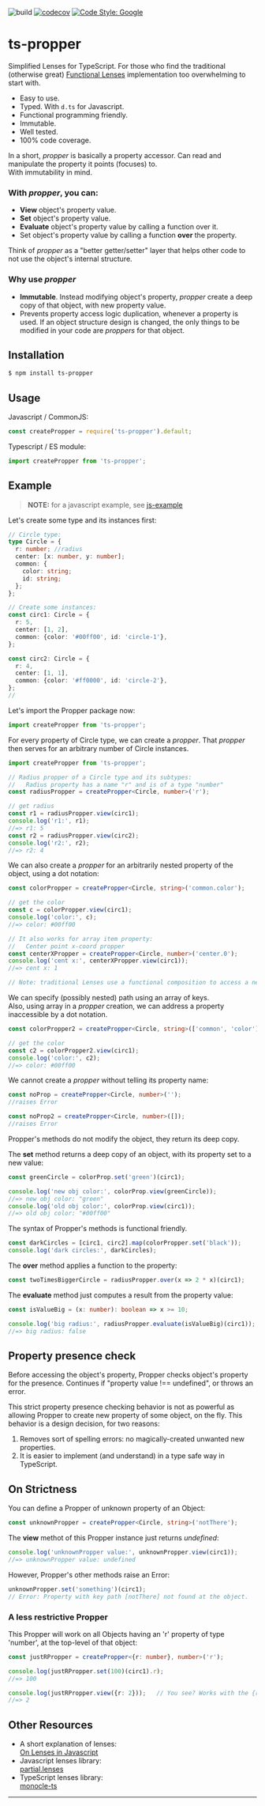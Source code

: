 ![build](https://github.com/tomaskraus/ts-propper/actions/workflows/node.js.yml/badge.svg)
[![codecov](https://codecov.io/gh/tomaskraus/ts-propper/branch/main/graph/badge.svg?token=A1UMZ094D6)](https://codecov.io/gh/tomaskraus/ts-propper)
[![Code Style: Google](https://img.shields.io/badge/code%20style-google-blueviolet.svg)](https://github.com/google/gts)

# ts-propper

Simplified Lenses for TypeScript.
For those who find the traditional (otherwise great) [Functional Lenses][1] implementation too overwhelming to start with.  

- Easy to use.
- Typed. With `d.ts` for Javascript.
- Functional programming friendly.
- Immutable.
- Well tested.
- 100% code coverage.

In a short, _propper_ is basically a property accessor. Can read and manipulate the property it points (focuses) to.  
With immutability in mind.

### With _propper_, you can:

- **View** object's property value.
- **Set** object's property value.
- **Evaluate** object's property value by calling a function over it.
- Set object's property value by calling a function **over** the property.

Think of _propper_ as a "better getter/setter" layer that helps other code to not use the object's internal structure.

### Why use _propper_

- **Immutable**. Instead modifying object's property, _propper_ create a deep copy of that object, with new property value.
- Prevents property access logic duplication, whenever a property is used. If an object structure design is changed, the only things to be modified in your code are _proppers_ for that object.

## Installation

```bash
$ npm install ts-propper
```

## Usage

Javascript / CommonJS:

```js
const createPropper = require('ts-propper').default;
```

Typescript / ES module:

```ts
import createPropper from 'ts-propper';
```


## Example

> **NOTE:** for a javascript example, see [js-example](./examples/js-example.js)

Let's create some type and its instances first:

```ts
// Circle type:
type Circle = {
  r: number; //radius
  center: [x: number, y: number];
  common: {
    color: string;
    id: string;
  };
};

// Create some instances:
const circ1: Circle = {
  r: 5,
  center: [1, 2],
  common: {color: '#00ff00', id: 'circle-1'},
};

const circ2: Circle = {
  r: 4,
  center: [1, 1],
  common: {color: '#ff0000', id: 'circle-2'},
};
//
```

Let's import the Propper package now:

```ts
import createPropper from 'ts-propper';
```

For every property of Circle type, we can create a _propper_.
That _propper_ then serves for an arbitrary number of Circle instances.


```ts
import createPropper from 'ts-propper';

// Radius propper of a Circle type and its subtypes:
//   Radius property has a name "r" and is of a type "number"
const radiusPropper = createPropper<Circle, number>('r');

// get radius
const r1 = radiusPropper.view(circ1);
console.log('r1:', r1);
//=> r1: 5
const r2 = radiusPropper.view(circ2);
console.log('r2:', r2);
//=> r2: 4
```

We can also create a _propper_ for an arbitrarily nested property of the object, using a dot notation:

```ts
const colorPropper = createPropper<Circle, string>('common.color');

// get the color
const c = colorPropper.view(circ1);
console.log('color:', c);
//=> color: #00ff00

// It also works for array item property:
//   Center point x-coord propper
const centerXPropper = createPropper<Circle, number>('center.0');
console.log('cent x:', centerXPropper.view(circ1));
//=> cent x: 1

// Note: traditional Lenses use a functional composition to access a nested property.
```

We can specify (possibly nested) path using an array of keys.  
Also, using array in a _propper_ creation, we can address a property inaccessible by a dot notation.

```ts
const colorPropper2 = createPropper<Circle, string>(['common', 'color']);

// get the color
const c2 = colorPropper2.view(circ1);
console.log('color:', c2);
//=> color: #00ff00
```

We cannot create a _propper_ without telling its property name:

```ts
const noProp = createPropper<Circle, number>('');
//raises Error

const noProp2 = createPropper<Circle, number>([]);
//raises Error
```

Propper's methods do not modify the object, they return its deep copy.

The **set** method returns a deep copy of an object, with its property set to a new value:

```ts
const greenCircle = colorProp.set('green')(circ1);

console.log('new obj color:', colorProp.view(greenCircle));
//=> new obj color: "green"
console.log('old obj color:', colorProp.view(circ1));
//=> old obj color: "#00ff00"
```

The syntax of Propper's methods is functional friendly.

```ts
const darkCircles = [circ1, circ2].map(colorPropper.set('black'));
console.log('dark circles:', darkCircles);
```

The **over** method applies a function to the property:

```ts
const twoTimesBiggerCircle = radiusPropper.over(x => 2 * x)(circ1);
```

The **evaluate** method just computes a result from the property value:

```ts
const isValueBig = (x: number): boolean => x >= 10;

console.log('big radius:', radiusPropper.evaluate(isValueBig)(circ1));
//=> big radius: false
```

## Property presence check

Before accessing the object's property, Propper checks object's property for the presence. Continues if "property value !== undefined", or throws an error.

This strict property presence checking behavior is not as powerful as allowing Propper to create new property of some object, on the fly. This behavior is a design decision, for two reasons:

1. Removes sort of spelling errors: no magically-created unwanted new properties.
2. It is easier to implement (and understand) in a type safe way in TypeScript.

## On Strictness

You can define a Propper of unknown property of an Object:

```ts
const unknownPropper = createPropper<Circle, string>('notThere');
```

The **view** methot of this Propper instance just returns _undefined_:

```ts
console.log('unknownPropper value:', unknownPropper.view(circ1));
//=> unknownPropper value: undefined
```

However, Propper's other methods raise an Error:

```ts
unknownPropper.set('something')(circ1);
// Error: Property with key path [notThere] not found at the object.
```

### A less restrictive Propper

This Propper will work on all Objects having an 'r' property of type 'number', at the top-level of that object:

```ts
const justRPropper = createPropper<{r: number}, number>('r');

console.log(justRPropper.set(100)(circ1).r);
//=> 100

console.log(justRPropper.view({r: 2}));   // You see? Works with the {r: 2} object
//=> 2

```

## Other Resources

- A short explanation of lenses:  
  [On Lenses in Javascript](https://dev.to/devinholloway/functional-lenses-in-javascript-with-ramda-4li7)
- Javascript lenses library:  
  [partial.lenses][1]
- TypeScript lenses library:  
  [monocle-ts](https://github.com/gcanti/monocle-ts)

---

[1]: https://github.com/calmm-js/partial.lenses#readme 'partial.lenses'

